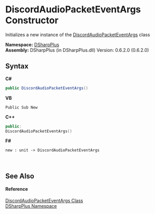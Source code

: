 # DiscordAudioPacketEventArgs Constructor 
 

Initializes a new instance of the <a href="4302026a-d0f6-74cf-235c-4240f4bb960e">DiscordAudioPacketEventArgs</a> class

**Namespace:**&nbsp;<a href="503971eb-de5e-a570-9922-de9500a9b1cc">DSharpPlus</a><br />**Assembly:**&nbsp;DSharpPlus (in DSharpPlus.dll) Version: 0.6.2.0 (0.6.2.0)

## Syntax

**C#**<br />
``` C#
public DiscordAudioPacketEventArgs()
```

**VB**<br />
``` VB
Public Sub New
```

**C++**<br />
``` C++
public:
DiscordAudioPacketEventArgs()
```

**F#**<br />
``` F#
new : unit -> DiscordAudioPacketEventArgs
```

<br />

## See Also


#### Reference
<a href="4302026a-d0f6-74cf-235c-4240f4bb960e">DiscordAudioPacketEventArgs Class</a><br /><a href="503971eb-de5e-a570-9922-de9500a9b1cc">DSharpPlus Namespace</a><br />